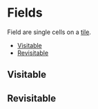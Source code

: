 # Fields

Field are single cells on a [tile](tiles.md).

<!-- MarkdownTOC autolink="true" autoanchor="true" -->

- [Visitable](#visitable)
- [Revisitable](#revisitable)

<!-- /MarkdownTOC -->

<a id="visitable"></a>
## Visitable

<a id="revisitable"></a>
## Revisitable